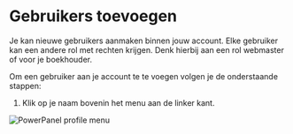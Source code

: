 # Gebruikers toevoegen

Je kan nieuwe gebruikers aanmaken binnen jouw account. Elke gebruiker kan een andere rol met rechten krijgen. Denk hierbij aan een rol webmaster of voor je boekhouder.

Om een gebruiker aan je account te te voegen volgen je de onderstaande stappen:

1) Klik op je naam bovenin het menu aan de linker kant.

![PowerPanel profile menu](/support/images/Screen-Shot-2017-05-23-at-15.47.33.png)
